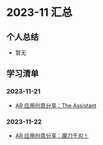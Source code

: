 # 2023-11 汇总
## 个人总结
* 暂无

## 学习清单
### 2023-11-21
* [AR 应用创意分享：The Assistant](./2023-11-21/AR%20应用创意分享：The%20Assistant.md)

### 2023-11-22
* [AR 应用创意分享：魔刀千刃！](./2023-11-22/AR%20应用创意分享：魔刀千刃！.md)
